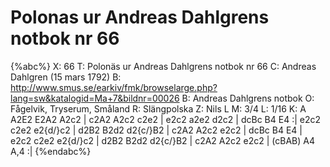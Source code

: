 # Polonas ur Andreas Dahlgrens notbok nr 66

{%abc%}
X: 66
T: Polonäs ur Andreas Dahlgrens notbok nr 66
C: Andreas Dahlgren (15 mars 1792)
B: http://www.smus.se/earkiv/fmk/browselarge.php?lang=sw&katalogid=Ma+7&bildnr=00026
B: Andreas Dahlgrens notbok
O: Fågelvik, Tryserum, Småland
R: Slängpolska
Z: Nils L
M: 3/4
L: 1/16
K: A
A2E2 E2A2 A2c2 | c2A2 A2c2 c2e2 | e2c2 a2e2 d2c2 | dcBc B4 E4 :|
e2c2 c2e2 e2{d/}c2 | d2B2 B2d2 d2{c/}B2 | c2A2 A2c2 e2c2 | dcBc B4 E4 |
e2c2 c2e2 e2{d/}c2 | d2B2 B2d2 d2{c/}B2 | c2A2 A2c2 e2c2 | (cBAB) A4 A,4 :|
{%endabc%}
